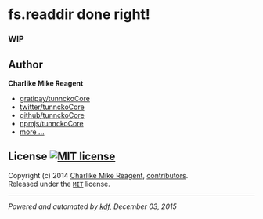 # fs.readdir done right!

### WIP

## Author
**Charlike Mike Reagent**
+ [gratipay/tunnckoCore][author-gratipay]
+ [twitter/tunnckoCore][author-twitter]
+ [github/tunnckoCore][author-github]
+ [npmjs/tunnckoCore][author-npmjs]
+ [more ...][contrib-more]


## License [![MIT license][license-img]][license-url]
Copyright (c) 2014 [Charlike Mike Reagent][contrib-more], [contributors][contrib-graf].  
Released under the [`MIT`][license-url] license.


[npmjs-url]: http://npm.im/fs-readdir
[npmjs-img]: https://img.shields.io/npm/v/fs-readdir.svg?style=flat&label=fs-readdir

[coveralls-url]: https://coveralls.io/r/tunnckoCore/fs-readdir?branch=master
[coveralls-img]: https://img.shields.io/coveralls/tunnckoCore/fs-readdir.svg?style=flat

[license-url]: https://github.com/tunnckoCore/fs-readdir/blob/master/license.md
[license-img]: https://img.shields.io/badge/license-MIT-blue.svg?style=flat

[travis-url]: https://travis-ci.org/tunnckoCore/fs-readdir
[travis-img]: https://img.shields.io/travis/tunnckoCore/fs-readdir.svg?style=flat

[daviddm-url]: https://david-dm.org/tunnckoCore/fs-readdir
[daviddm-img]: https://img.shields.io/david/tunnckoCore/fs-readdir.svg?style=flat

[author-gratipay]: https://gratipay.com/tunnckoCore
[author-twitter]: https://twitter.com/tunnckoCore
[author-github]: https://github.com/tunnckoCore
[author-npmjs]: https://npmjs.org/~tunnckocore

[contrib-more]: http://j.mp/1stW47C
[contrib-graf]: https://github.com/tunnckoCore/fs-readdir/graphs/contributors

***

_Powered and automated by [kdf](https://github.com/tunnckoCore), December 03, 2015_